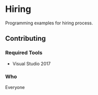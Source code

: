 # Hiring

Programming examples for hiring process.

## Contributing

### Required Tools

* Visual Studio 2017

### Who

Everyone